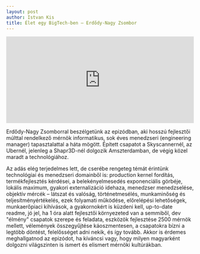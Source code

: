 ```yaml
---
layout: post
author: Istvan Kis
title: Élet egy BigTech-ben – Erdődy-Nagy Zsombor
---
```

<iframe src="https://open.spotify.com/embed/episode/1MvMkFXCC8DVci2dvz103n?utm_source=generator" width="100%" height="232" frameBorder="0" allowfullscreen="" allow="autoplay; clipboard-write; encrypted-media; fullscreen; picture-in-picture"></iframe>

Erdődy-Nagy Zsomborral beszélgetünk az epizódban, aki hosszú fejlesztői múlttal rendelkező mérnök informatikus, sok éves menedzseri (engineering manager) tapasztalattal a háta mögött. Épített csapatot a Skyscannernél, az Ubernél, jelenleg a Shapr3D-nél dolgozik Amszterdamban, de végig közel maradt a technológiához.

Az adás elég terjedelmes lett, de cserébe rengeteg témát érintünk technológiai és menedzseri domainből is: production kernel fordítás, termékfejlesztés kérdései, a belekényelmesedés exponenciális görbéje, lokális maximum, gyakori externalizáció idehaza, menedzser menedzselése, objektív mércék – látszat és valóság, történetmesélés, munkaminőség és teljesítményértékelés, ezek folyamati működése, előrelépési lehetőségek, munkaerőpiaci kihívások, a gyakornokért is küzdeni kell, up-to-date readme, jó jel, ha 1 óra alatt fejlesztői környezeted van a semmiből, dev "élmény" csapatok szerepe és feladata, eszközök fejlesztése 2500 mérnök mellett, vélemények összegyűjtése káoszmentesen, a csapatokra bízni a legtöbb döntést, felelősséget adni nekik, és így tovább. Akkor is érdemes meghallgatnod az epizódot, ha kíváncsi vagy, hogy milyen magyarként dolgozni világszinten is ismert és elismert mérnöki kultúrákban.
